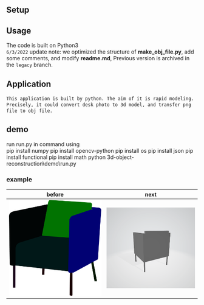 ## Setup
## Usage
The code is built on Python3  
`6/3/2022` update note: we optimized the structure of **make_obj_file.py**, add some comments, and modify **readme.md**, Previous version is archived in the `legacy` branch.
## Application
    This application is built by python. The aim of it is rapid modeling. Precisely, it could convert desk photo to 3d model, and transfer png file to obj file.
## demo
run run.py in command using  
    pip install numpy
    pip install opencv-python
    pip install os
    pip install json
    pip install functional
    pip install math
    python 3d-object-reconstruction\demo\run.py
### example
|before|next|
|----|-----|
|![before_img](https://github.com/kstsunhj/readme_test/blob/master/img/1-1.png)|![next_img](https://github.com/kstsunhj/readme_test/blob/master/img/animation.gif)|